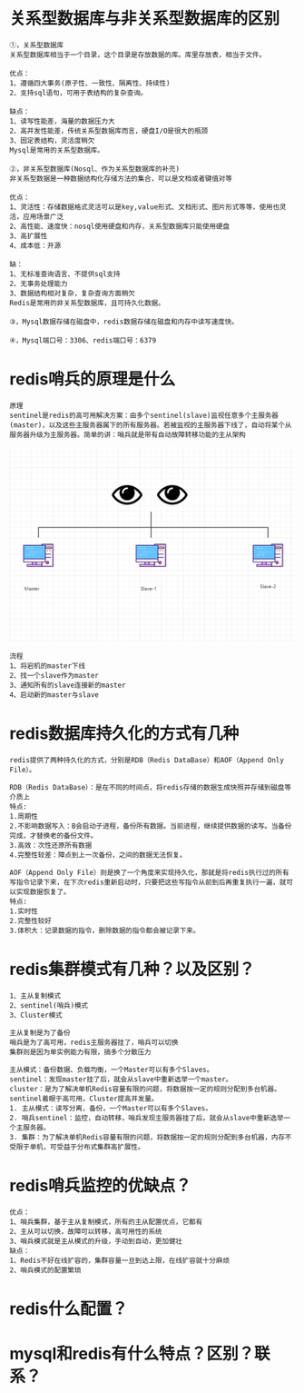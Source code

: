 # 关系型数据库与非关系型数据库的区别

```shell
①，关系型数据库
关系型数据库相当于一个目录，这个目录是存放数据的库。库里存放表，相当于文件。

优点：
1、遵循四大事务(原子性、一致性、隔离性、持续性)
2、支持sql语句，可用于表结构的复杂查询。

缺点：
1、读写性能差，海量的数据压力大
2、高并发性能差，传统关系型数据库而言，硬盘I/O是很大的瓶颈
3、固定表结构，灵活度稍欠
Mysql是常用的关系型数据库。

②，非关系型数据库(Nosql、作为关系型数据库的补充)
非关系型数据是一种数据结构化存储方法的集合，可以是文档或者键值对等

优点：
1、灵活性：存储数据格式灵活可以是key,value形式、文档形式、图片形式等等，使用也灵活，应用场景广泛
2、高性能、速度快：nosql使用硬盘和内存，关系型数据库只能使用硬盘
3、高扩展性
4、成本低：开源

缺：
1、无标准查询语言、不提供sql支持
2、无事务处理能力
3、数据结构相对复杂，复杂查询方面稍欠
Redis是常用的非关系型数据库，且可持久化数据。

③，Mysql数据存储在磁盘中，redis数据存储在磁盘和内存中读写速度快。

④，Mysql端口号：3306、redis端口号：6379
```

# redis哨兵的原理是什么

```
原理
sentinel是redis的高可用解决方案：由多个sentinel(slave)监视任意多个主服务器(master)，以及这些主服务器属下的所有服务器。若被监视的主服务器下线了，自动将某个从服务器升级为主服务器。简单的讲：哨兵就是带有自动故障转移功能的主从架构
```

![image-20230423195146803](assets/Redis/image-20230423195146803.png)

```shell
流程
1、将宕机的master下线
2、找一个slave作为master
3、通知所有的slave连接新的master
4、启动新的master与slave
```

# redis数据库持久化的方式有几种

```shell
redis提供了两种持久化的方式，分别是RDB（Redis DataBase）和AOF（Append Only File）。
```

```shell
RDB（Redis DataBase）：是在不同的时间点，将redis存储的数据生成快照并存储到磁盘等介质上
特点:
1.周期性
2.不影响数据写入：B会启动子进程，备份所有数据。当前进程，继续提供数据的读写。当备份完成，才替换老的备份文件。
3.高效：次性还原所有数据
4.完整性较差：障点到上一次备份，之间的数据无法恢复。
```

```shell
AOF（Append Only File）则是换了一个角度来实现持久化，那就是将redis执行过的所有写指令记录下来，在下次redis重新启动时，只要把这些写指令从前到后再重复执行一遍，就可以实现数据恢复了。
特点:
1.实时性
2.完整性较好
3.体积大：记录数据的指令，删除数据的指令都会被记录下来。
```

# redis集群模式有几种？以及区别？

```shell
1、主从复制模式
2、sentinel(哨兵)模式
3、Cluster模式
```

```shell
主从复制是为了备份
哨兵是为了高可用，redis主服务器挂了，哨兵可以切换
集群则是因为单实例能力有限，搞多个分散压力
```

```shell
主从模式：备份数据、负载均衡，一个Master可以有多个Slaves。
sentinel：发现master挂了后，就会从slave中重新选举一个master。
cluster：是为了解决单机Redis容量有限的问题，将数据按一定的规则分配到多台机器。
sentinel着眼于高可用，Cluster提高并发量。
1. 主从模式：读写分离，备份，一个Master可以有多个Slaves。
2. 哨兵sentinel：监控，自动转移，哨兵发现主服务器挂了后，就会从slave中重新选举一个主服务器。
3. 集群：为了解决单机Redis容量有限的问题，将数据按一定的规则分配到多台机器，内存不受限于单机，可受益于分布式集群高扩展性。
```

# redis哨兵监控的优缺点？

```shell
优点：
1、哨兵集群，基于主从复制模式，所有的主从配置优点，它都有
2、主从可以切换，故障可以转移，高可用性的系统
3、哨兵模式就是主从模式的升级，手动到自动，更加健壮
缺点：
1、Redis不好在线扩容的，集群容量一旦到达上限，在线扩容就十分麻烦
2、哨兵模式的配置繁琐
```

# redis什么配置？

# mysql和redis有什么特点？区别？联系？
